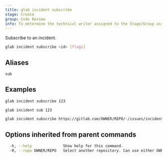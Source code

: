```yaml
---
title: glab incident subscribe
stage: Create
group: Code Review
info: To determine the technical writer assigned to the Stage/Group associated with this page, see https://about.gitlab.com/handbook/product/ux/technical-writing/#assignments
---
```


<!--
This documentation is auto generated by a script.
Please do not edit this file directly. Run `make gen-docs` instead.
-->

Subscribe to an incident.

```bash twoslash title="Terminal"
glab incident subscribe <id> [flags]
```

## Aliases

```bash twoslash title="Terminal"
sub
```

## Examples

```bash twoslash title="Terminal"
glab incident subscribe 123

glab incident sub 123

glab incident subscribe https://gitlab.com/OWNER/REPO/-/issues/incident/123
```

## Options inherited from parent commands

```bash twoslash title="Terminal"
  -h, --help              Show help for this command.
  -R, --repo OWNER/REPO   Select another repository. Can use either OWNER/REPO or `GROUP/NAMESPACE/REPO` format. Also accepts full URL or Git URL.
```
